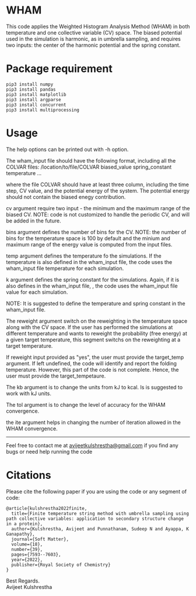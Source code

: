 # WHAM
This code applies the Weighted Histogram Analysis Method (WHAM) in both temperature and one collective variable (CV) space. The biased potential used in the simulation is harmonic, as in umbrella sampling, and requires two inputs: the center of the harmonic potential and the spring constant.

# Package requirement
```
pip3 install numpy
pip3 install pandas
pip3 install matplotlib
pip3 install argparse
pip3 install concurrent
pip3 install multiprocessing
```
# Usage
The help options can be printed out with -h option.

The wham_input file should have the following format, including all the COLVAR files:
/location/to/file/COLVAR biased_value spring_constant temperature
...

where the file COLVAR should have at least three column, including the time step, CV value, and the potential energy of the system. The potential energy should not contain the biased enegy contribution.

cv argument require two input - the minimum and the maximum range of the biased CV. NOTE: code is not customized to handle the periodic CV, and will be added in the future. 

bins argument defines the number of bins for the CV. NOTE: the number of bins for the temperature space is 100 by default and the minium and maximum range of the energy value is computed from the input files. 

temp argument defines the temperature fo the simulations. If the temperature is also defined in the wham_input file, the code uses the wham_input file temperature for each simulation.

k argument defines the spring constant for the simulations. Again, if it is also defines in the wham_input file, , the code uses the wham_input file value for each simulation.

NOTE: It is suggested to define the temperature and spring constant in the wham_input file. 

The reweight argument switch on the reweighting in the temperature space along with the CV space. If the user has performed the simulations at different temperature and wants to reweight the probability (free energy) at a given target temperature, this segment switchs on the reweighting at a target temperature. 

If reweight input provided as "yes", the user must provide the target_temp argument. If left undefined, the code will identify and report the folding temperature. However, this part of the code is not complete. Hence, the user must provide the target_tempetaure. 

The kb argument is to change the units from kJ to kcal. Is is suggested to work with kJ units. 

The tol argument is to change the level of accuracy for the WHAM convergence. 

the ite argument helps in changing the number of iteration allowed in the WHAM convergence. 

--------
Feel free to contact me at avijeetkulshrestha@gmail.com if you find any bugs or need help running the code

# Citations
Please cite the following paper if you are using the code or any segment of code:

```
@article{kulshrestha2022finite,
  title={Finite temperature string method with umbrella sampling using path collective variables: application to secondary structure change in a protein},
  author={Kulshrestha, Avijeet and Punnathanam, Sudeep N and Ayappa, K Ganapathy},
  journal={Soft Matter},
  volume={18},
  number={39},
  pages={7593--7603},
  year={2022},
  publisher={Royal Society of Chemistry}
}
```

Best Regards.  
Avijeet Kulshrestha



